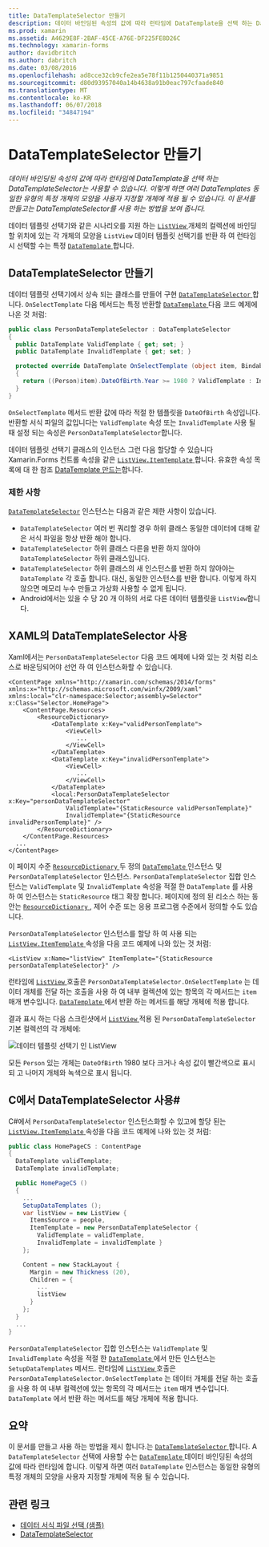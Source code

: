 ```yaml
---
title: DataTemplateSelector 만들기
description: 데이터 바인딩된 속성의 값에 따라 런타임에 DataTemplate을 선택 하는 DataTemplateSelector는 사용할 수 있습니다. 이렇게 하면 여러 DataTemplates 동일한 유형의 특정 개체의 모양을 사용자 지정할 개체에 적용 될 수 있습니다. 이 문서를 만들고는 DataTemplateSelector를 사용 하는 방법을 보여 줍니다.
ms.prod: xamarin
ms.assetid: A4629E8F-2BAF-45CE-A76E-DF225FE8D26C
ms.technology: xamarin-forms
author: davidbritch
ms.author: dabritch
ms.date: 03/08/2016
ms.openlocfilehash: ad8cce32cb9cfe2ea5e78f11b1250440371a9851
ms.sourcegitcommit: d80d93957040a14b4638a91b0eac797cfaade840
ms.translationtype: MT
ms.contentlocale: ko-KR
ms.lasthandoff: 06/07/2018
ms.locfileid: "34847194"
---
```

# <a name="creating-a-datatemplateselector"></a>DataTemplateSelector 만들기

_데이터 바인딩된 속성의 값에 따라 런타임에 DataTemplate을 선택 하는 DataTemplateSelector는 사용할 수 있습니다. 이렇게 하면 여러 DataTemplates 동일한 유형의 특정 개체의 모양을 사용자 지정할 개체에 적용 될 수 있습니다. 이 문서를 만들고는 DataTemplateSelector를 사용 하는 방법을 보여 줍니다._

데이터 템플릿 선택기와 같은 시나리오를 지원 하는 [ `ListView` ](https://developer.xamarin.com/api/type/Xamarin.Forms.ListView/) 개체의 컬렉션에 바인딩할 위치에 있는 각 개체의 모양을 `ListView` 데이터 템플릿 선택기를 반환 하 여 런타임 시 선택할 수는 특정 [ `DataTemplate` ](https://developer.xamarin.com/api/type/Xamarin.Forms.DataTemplate/)합니다.

## <a name="creating-a-datatemplateselector"></a>DataTemplateSelector 만들기

데이터 템플릿 선택기에서 상속 되는 클래스를 만들어 구현 [ `DataTemplateSelector` ](https://developer.xamarin.com/api/type/Xamarin.Forms.DataTemplateSelector/)합니다. `OnSelectTemplate` 다음 메서드는 특정 반환할 [ `DataTemplate` ](https://developer.xamarin.com/api/type/Xamarin.Forms.DataTemplate/)다음 코드 예제에 나온 것 처럼:

```csharp
public class PersonDataTemplateSelector : DataTemplateSelector
{
  public DataTemplate ValidTemplate { get; set; }
  public DataTemplate InvalidTemplate { get; set; }

  protected override DataTemplate OnSelectTemplate (object item, BindableObject container)
  {
    return ((Person)item).DateOfBirth.Year >= 1980 ? ValidTemplate : InvalidTemplate;
  }
}
```

`OnSelectTemplate` 메서드 반환 값에 따라 적절 한 템플릿을 `DateOfBirth` 속성입니다. 반환할 서식 파일의 값입니다는 `ValidTemplate` 속성 또는 `InvalidTemplate` 사용 될 때 설정 되는 속성은 `PersonDataTemplateSelector`합니다.

데이터 템플릿 선택기 클래스의 인스턴스 그런 다음 할당할 수 있습니다 Xamarin.Forms 컨트롤 속성을 같은 [ `ListView.ItemTemplate` ](https://developer.xamarin.com/api/type/Xamarin.Forms.ItemsView%3CTVisual%3E/)합니다. 유효한 속성 목록에 대 한 참조 [DataTemplate 만드는](~/xamarin-forms/app-fundamentals/templates/data-templates/creating.md)합니다.

### <a name="limitations"></a>제한 사항

[`DataTemplateSelector`](https://developer.xamarin.com/api/type/Xamarin.Forms.DataTemplateSelector/) 인스턴스는 다음과 같은 제한 사항이 있습니다.

- `DataTemplateSelector` 여러 번 쿼리할 경우 하위 클래스 동일한 데이터에 대해 같은 서식 파일을 항상 반환 해야 합니다.
- `DataTemplateSelector` 하위 클래스 다른을 반환 하지 않아야 `DataTemplateSelector` 하위 클래스입니다.
- `DataTemplateSelector` 하위 클래스의 새 인스턴스를 반환 하지 않아야는 `DataTemplate` 각 호출 합니다. 대신, 동일한 인스턴스를 반환 합니다. 이렇게 하지 않으면 메모리 누수 만들고 가상화 사용할 수 없게 됩니다.
- Android에서는 있을 수 당 20 개 이하의 서로 다른 데이터 템플릿을 `ListView`합니다.

## <a name="consuming-a-datatemplateselector-in-xaml"></a>XAML의 DataTemplateSelector 사용

Xaml에서는 `PersonDataTemplateSelector` 다음 코드 예제에 나와 있는 것 처럼 리소스로 바운딩되어야 선언 하 여 인스턴스화할 수 있습니다.

```xaml
<ContentPage xmlns="http://xamarin.com/schemas/2014/forms" xmlns:x="http://schemas.microsoft.com/winfx/2009/xaml" xmlns:local="clr-namespace:Selector;assembly=Selector" x:Class="Selector.HomePage">
    <ContentPage.Resources>
        <ResourceDictionary>
            <DataTemplate x:Key="validPersonTemplate">
                <ViewCell>
                   ...
                </ViewCell>
            </DataTemplate>
            <DataTemplate x:Key="invalidPersonTemplate">
                <ViewCell>
                   ...
                </ViewCell>
            </DataTemplate>
            <local:PersonDataTemplateSelector x:Key="personDataTemplateSelector"
                ValidTemplate="{StaticResource validPersonTemplate}"
                InvalidTemplate="{StaticResource invalidPersonTemplate}" />
        </ResourceDictionary>
    </ContentPage.Resources>
  ...
</ContentPage>
```

이 페이지 수준 [ `ResourceDictionary` ](https://developer.xamarin.com/api/type/Xamarin.Forms.ResourceDictionary/) 두 정의 [ `DataTemplate` ](https://developer.xamarin.com/api/type/Xamarin.Forms.DataTemplate/) 인스턴스 및 `PersonDataTemplateSelector` 인스턴스. `PersonDataTemplateSelector` 집합 인스턴스는 `ValidTemplate` 및 `InvalidTemplate` 속성을 적절 한 `DataTemplate` 를 사용 하 여 인스턴스는 `StaticResource` 태그 확장 합니다. 페이지에 정의 된 리소스 하는 동안는 [ `ResourceDictionary` ](https://developer.xamarin.com/api/type/Xamarin.Forms.ResourceDictionary/), 제어 수준 또는 응용 프로그램 수준에서 정의할 수도 있습니다.

`PersonDataTemplateSelector` 인스턴스를 할당 하 여 사용 되는 [ `ListView.ItemTemplate` ](https://developer.xamarin.com/api/type/Xamarin.Forms.ItemsView%3CTVisual%3E/) 속성을 다음 코드 예제에 나와 있는 것 처럼:

```xaml
<ListView x:Name="listView" ItemTemplate="{StaticResource personDataTemplateSelector}" />
```

런타임에 [ `ListView` ](https://developer.xamarin.com/api/type/Xamarin.Forms.ListView/) 호출은 `PersonDataTemplateSelector.OnSelectTemplate` 는 데이터 개체를 전달 하는 호출을 사용 하 여 내부 컬렉션에 있는 항목의 각 메서드는 `item` 매개 변수입니다. [ `DataTemplate` ](https://developer.xamarin.com/api/type/Xamarin.Forms.DataTemplate/) 에서 반환 하는 메서드를 해당 개체에 적용 합니다.

결과 표시 하는 다음 스크린샷에서 [ `ListView` ](https://developer.xamarin.com/api/type/Xamarin.Forms.ListView/) 적용 된 `PersonDataTemplateSelector` 기본 컬렉션의 각 개체에:

![](selector-images/data-template-selector.png "데이터 템플릿 선택기 인 ListView")

모든 `Person` 있는 개체는 `DateOfBirth` 1980 보다 크거나 속성 값이 빨간색으로 표시 되 고 나머지 개체와 녹색으로 표시 됩니다.

## <a name="consuming-a-datatemplateselector-in-cnum"></a>C에서 DataTemplateSelector 사용&num;

C#에서 `PersonDataTemplateSelector` 인스턴스화할 수 있고에 할당 된는 [ `ListView.ItemTemplate` ](https://developer.xamarin.com/api/type/Xamarin.Forms.ItemsView%3CTVisual%3E/) 속성을 다음 코드 예제에 나와 있는 것 처럼:

```csharp
public class HomePageCS : ContentPage
{
  DataTemplate validTemplate;
  DataTemplate invalidTemplate;

  public HomePageCS ()
  {
    ...
    SetupDataTemplates ();
    var listView = new ListView {
      ItemsSource = people,
      ItemTemplate = new PersonDataTemplateSelector {
        ValidTemplate = validTemplate,
        InvalidTemplate = invalidTemplate }
    };

    Content = new StackLayout {
      Margin = new Thickness (20),
      Children = {
        ...
        listView
      }
    };
  }
  ...  
}
```

`PersonDataTemplateSelector` 집합 인스턴스는 `ValidTemplate` 및 `InvalidTemplate` 속성을 적절 한 [ `DataTemplate` ](https://developer.xamarin.com/api/type/Xamarin.Forms.DataTemplate/) 에서 만든 인스턴스는 `SetupDataTemplates` 메서드. 런타임에 [ `ListView` ](https://developer.xamarin.com/api/type/Xamarin.Forms.ListView/) 호출은 `PersonDataTemplateSelector.OnSelectTemplate` 는 데이터 개체를 전달 하는 호출을 사용 하 여 내부 컬렉션에 있는 항목의 각 메서드는 `item` 매개 변수입니다. `DataTemplate` 에서 반환 하는 메서드를 해당 개체에 적용 합니다.

## <a name="summary"></a>요약

이 문서를 만들고 사용 하는 방법을 제시 합니다.는 [ `DataTemplateSelector` ](https://developer.xamarin.com/api/type/Xamarin.Forms.DataTemplateSelector/)합니다. A `DataTemplateSelector` 선택에 사용할 수는 [ `DataTemplate` ](https://developer.xamarin.com/api/type/Xamarin.Forms.DataTemplate/) 데이터 바인딩된 속성의 값에 따라 런타임에 합니다. 이렇게 하면 여러 `DataTemplate` 인스턴스는 동일한 유형의 특정 개체의 모양을 사용자 지정할 개체에 적용 될 수 있습니다.


## <a name="related-links"></a>관련 링크

- [데이터 서식 파일 선택 (샘플)](https://developer.xamarin.com/samples/xamarin-forms/templates/datatemplateselector/)
- [DataTemplateSelector](https://developer.xamarin.com/api/type/Xamarin.Forms.DataTemplateSelector/)

